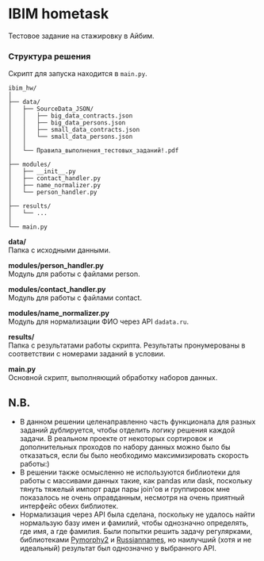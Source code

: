# IBIM hometask

Тестовое задание на стажировку в Айбим.

### Структура решения

Скрипт для запуска находится в  `main.py`. 

```
ibim_hw/
│
├── data/
│   ├── SourceData_JSON/
│   │   ├── big_data_contracts.json
│   │   ├── big_data_persons.json
│   │   ├── small_data_contracts.json
│   │   └── small_data_persons.json
│   │
│   └── Правила_выполнения_тестовых_заданий!.pdf
│
├── modules/
│   ├── __init__.py
│   ├── contact_handler.py
│   ├── name_normalizer.py
│   └── person_handler.py
│
├── results/
│   └── ...
│
└── main.py
```

**data/**  
Папка с исходными данными.

**modules/person_handler.py**  
Модуль для работы с файлами person.

**modules/contact_handler.py**  
Модуль для работы с файлами contact.

**modules/name_normalizer.py**  
Модуль для нормализации ФИО через API `dadata.ru`. 

**results/**  
Папка с результатами работы скрипта. Результаты пронумерованы в соответствии с номерами заданий в условии.

**main.py**  
Основной скрипт, выполняющий обработку наборов данных.
 
## N.B.
* В данном решении целенаправленно часть функционала для разных заданий дублируется, чтобы
 отделить логику решения каждой задачи. В реальном проекте от некоторых сортировок и дополнительных проходов по набору
 данных можно было бы отказаться, если бы было необходимо максимизировать скорость работы:)
* В решении также осмысленно не используются библиотеки для работы с массивами данных такие, как pandas или dask, 
поскольку тянуть тяжелый импорт ради пары join'ов и группировок мне показалось не очень оправданным, несмотря на очень
приятный интерфейс обеих библиотек.
* Нормализация через API была сделана, поскольку не удалось найти нормальзую базу имен и фамилий, чтобы однозначно 
определять, где имя, а где фамилия. Были попытки решить задачу регулярками, библиотеками 
[Pymorphy2](https://github.com/kmike/pymorphy2) и [Russiannames](https://github.com/datacoon/russiannames), но наилучший
(хотя и не идеальный) результат был однозначно у выбранного API.